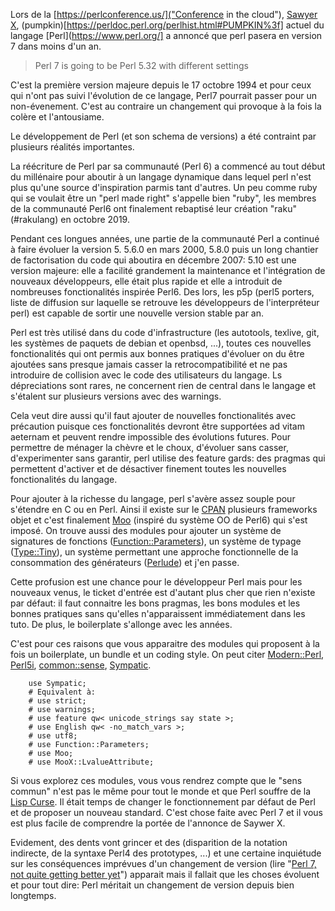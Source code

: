 Lors de la [https://perlconference.us/]("Conference in the cloud"),
[Sawyer X](https://metacpan.org/search?q=XSAWYERX),
(pumpkin)[https://perldoc.perl.org/perlhist.html#PUMPKIN%3f] actuel
du langage [Perl](https://www.perl.org/] a annoncé que perl pasera
en version 7 dans moins d'un an.

> Perl 7 is going to be Perl 5.32 with different settings

C'est la première version majeure depuis le 17 octobre 1994 et pour
ceux qui n'ont pas suivi l'évolution de ce langage, Perl7 pourrait
passer pour un non-évenement. C'est au contraire un changement
qui provoque à la fois la colère et l'antousiame.

Le développement de Perl (et son schema de versions) a été contraint
par plusieurs réalités importantes.

La réécriture de Perl par sa communauté (Perl 6) a commencé au tout
début du millénaire pour aboutir à un langage dynamique dans lequel
perl n'est plus qu'une source d'inspiration parmis tant d'autres.
Un peu comme ruby qui se voulait être un "perl made right" s'appelle
bien "ruby", les membres de la communauté Perl6 ont finalement
rebaptisé leur création "raku" (#rakulang) en octobre 2019.

Pendant ces longues années, une partie de la communauté Perl a
continué à faire évoluer la version 5. 5.6.0 en mars 2000, 5.8.0 puis un long
chantier de factorisation du code qui aboutira en décembre 2007: 5.10 est une
version majeure: elle a facilité grandement la maintenance et l'intégration de
nouveaux développeurs, elle était plus rapide et elle a introduit de nombreuses
fonctionalités inspirée Perl6. Des lors, les p5p (perl5 porters, liste de
diffusion sur laquelle se retrouve les développeurs de l'interpréteur perl)
est capable de sortir une nouvelle version stable par an.

Perl est très utilisé dans du code d'infrastructure (les autotools,
texlive, git, les systèmes de paquets de debian et openbsd, ...), toutes ces
nouvelles fonctionalités qui ont permis aux bonnes pratiques d'évoluer
on du être ajoutées sans presque jamais casser la retrocompatibilité
et ne pas introduire de collision avec le code des utilisateurs du langage.
Ls dépreciations sont rares, ne concernent rien de central dans le langage
et s'étalent sur plusieurs versions avec des warnings.

Cela veut dire aussi qu'il faut ajouter de nouvelles fonctionalités avec précaution
puisque ces fonctionalités devront être supportées ad vitam aeternam et peuvent
rendre impossible des évolutions futures. Pour permettre de ménager la chèvre et le choux,
d'évoluer sans casser, d'experimenter sans garantir, perl utilise des feature gards:
des pragmas qui permettent d'activer et de désactiver finement toutes les nouvelles
fonctionalités du langage.

Pour ajouter à la richesse du langage, perl s'avère assez souple pour s'étendre en C ou en
Perl. Ainsi il existe sur le [CPAN](https://search.cpan.org) plusieurs frameworks
objet et c'est finalement [Moo](https://metacpan.org/pod/Moo) (inspiré du système OO de Perl6)
qui s'est imposé. On trouve aussi des modules pour ajouter un système de signatures
de fonctions ([Function::Parameters](https://metacpan.org/pod/Function::Parameters)),
un système de typage
([Type::Tiny](https://metacpan.org/pod/distribution/Type-Tiny/lib/Type/Tiny/Manual.pod)),
un système permettant une approche fonctionnelle de la consommation des générateurs
([Perlude](https://metacpan.org/pod/distribution/perlude/lib/Perlude.pod)) et j'en passe.

Cette profusion est une chance pour le développeur Perl mais pour les nouveaux venus, le ticket
d'entrée est d'autant plus cher que rien n'existe par défaut: il faut connaitre les bons pragmas,
les bons modules et les bonnes pratiques sans qu'elles n'apparaissent immédiatement dans
les tuto. De plus, le boilerplate s'allonge avec les années.


C'est pour ces raisons que vous apparaitre des modules qui proposent à la fois un boilerplate,
un bundle et un coding style. On peut citer [Modern::Perl](https://metacpan.org/pod/Modern::Perl),
[Perl5i](https://metacpan.org/pod/perl5i), [common::sense](https://metacpan.org/release/common-sense), [Sympatic](https://metacpan.org/pod/Sympatic).

        use Sympatic;
        # Equivalent à:
        # use strict;
        # use warnings;
        # use feature qw< unicode_strings say state >;
        # use English qw< -no_match_vars >;
        # use utf8;
        # use Function::Parameters;
        # use Moo;
        # use MooX::LvalueAttribute;

Si vous explorez ces modules, vous vous rendrez compte que le "sens commun"
n'est pas le même pour tout le monde et que Perl souffre de la
[Lisp Curse](http://www.winestockwebdesign.com/Essays/Lisp_Curse.html).
Il était temps de changer le fonctionnement par défaut de Perl et de proposer
un nouveau standard. C'est chose faite avec Perl 7 et il vous est plus
facile de comprendre la portée de l'annonce de Saywer X.

Evidement, des dents vont grincer et des (disparition de la notation indirecte,
de la syntaxe Perl4 des prototypes, ...) et une certaine inquiétude sur les
conséquences imprévues d'un changement de version (lire
"[Perl 7, not quite getting better yet](http://blogs.perl.org/users/leon_timmermans/2020/06/not-quite-getting-better-yet.html)") apparait mais il fallait que les choses évoluent
et pour tout dire: Perl méritait un changement de version depuis bien longtemps.


